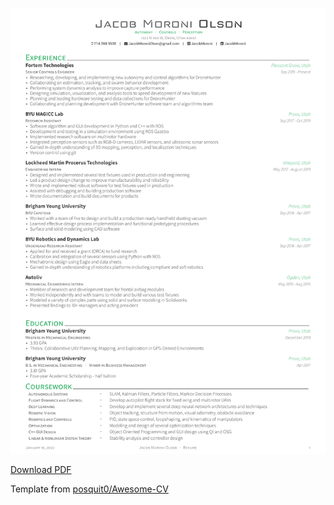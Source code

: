 [![Resume](https://raw.githubusercontent.com/jacobmoroni/resume/master/documents/resume-1.png)](https://github.com/jacobmoroni/resume/blob/master/documents/resume.pdf)

[Download PDF](https://raw.githubusercontent.com/jacobmoroni/resume/master/documents/resume.pdf)

Template from [posquit0/Awesome-CV](https://github.com/posquit0/Awesome-CV)
